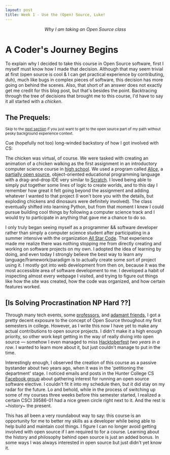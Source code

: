 ```yaml
---
layout: post
title: Week 1 - Use the (Open) Source, Luke! 
---
```


<p align="center"> <em>Why I am taking an Open Source class</em></p>

# A Coder's Journey Begins
  
To explain why I decided to take this course in Open Source software, first I myself must know how I made that decision. Although that may seem trivial at first (open source is cool & I can get practical experience by contributing, duh), much like bugs in complex pieces of software, this decision has more going on behind the scenes. Also, that short of an answer does not exactly get me credit for this blog post, but that's besides the point. Backtracing through the tree of decisions that brought me to this course, I'd have to say it all started with a *chicken*. 

## The Prequels:
<sub>Skip to the [next section](#is-solving-procrastination-np-hard) if you just want to get to the open source part of my path without pesky background experience context.<sub>

Cue (hopefully not too) long-winded backstory of how I got involved with CS:


The chicken was virtual, of course. We were tasked with creating an animation of a chicken walking as the first assignment in an introductory computer science course in [high school](https://bxscience.edu/). We used a program called [Alice](https://www.alice.org/), a [partially open source](https://en.wikipedia.org/wiki/Alice_(software)), object-oriented educational programming language with a drag-and-drop IDE very similar to [Scratch](https://scratch.mit.edu/). I loved being able to simply put together some lines of logic to create worlds, and to this day I remember how great it felt going beyond the assignment and adding whatever I wanted to that project (I won't bore you with the details, but exploding chickens and dinosaurs were definitely involved). The class eventually shifted into learning Python, but from that moment I knew I could pursue building cool things by following a computer science track and I would try to participate in anything that gave me a chance to do so.

I only truly began seeing myself as a programmer && software developer rather than simply a computer science student after participating in a summer intensive with the organization [All Star Code](https://www.allstarcode.org/). That experience made me realize there was nothing stopping me from directly creating and working on software projects on my own. I adopted the idea of learning by doing, and even today I strongly believe the best way to learn any language/framework/paradigm is to actually create some sort of project using it. I mostly got into web development from then on, because it was the most accessible area of software development to me. I developed a habit of inspecting almost every webpage I visited, and trying to figure out things like how the site was created, how the code was organized, and how certain features worked.

## [Is Solving Procrastination NP Hard ??]

Through many tech events, some [professors](https://cestlaz.github.io/), and [adamant friends](https://github.com/rvente), I got a pretty decent exposure to the concept of Open Source throughout my first semesters in college. However, as I write this now I have yet to make any actual contributions to open source projects. I didn't make it a high enough priority, so other work kept getting in the way of really diving into open source &mdash; somehow I even managed to miss [Hacktoberfest](https://hacktoberfest.digitalocean.com/) *two years in a row*. I wanted to learn more about it, but just couldn't manage to put in the time.

Interestingly enough, I observed the creation of this course as a passive bystander about two years ago, when it was in the 'petitioning the department' stage. I noticed emails and posts in the Hunter College CS [Facebook group](https://www.facebook.com/groups/huntercs/) about gathering interest for running an open source software elective. I couldn't fit it into my schedule then, but it did stay on my radar for the future. Lo and behold, while in the process of switching up some of my courses three weeks before this semester started, I realized a certain CSCI 39586-01 had a nice green circle right next to it. And the rest is ~history~ the present. 

This has all been a very roundabout way to say: this course is an opportunity for me to better my skills as a developer while being able to help build and maintain cool things. I figure I can no longer avoid getting involved with open source if I am required to for a course. Learning about the history and philosophy behind open source is just an added bonus. In some ways I was always interested in open source but just didn't yet know it. 
